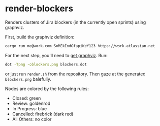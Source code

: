 # render-blockers
Renders clusters of Jira blockers (in the currently open sprints) using graphviz.

First, build the graphviz definition:
```bash
cargo run me@work.com SoMEkIndOfapiKeY123 https://work.atlassian.net
```

For the next step, you'll need to [get graphviz](https://graphviz.gitlab.io/download/). Run:
```bash
dot -Tpng -oblockers.png blockers.dot
```
or just run `render.sh` from the repository. Then gaze at the generated `blockers.png` balefully.

Nodes are colored by the following rules:
* Closed: green
* Review: goldenrod
* In Progress: blue
* Cancelled: firebrick (dark red)
* All Others: no color
